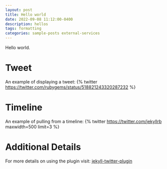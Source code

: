 ```yaml
---
layout: post
title: Hello world
date: 2022-09-08 11:12:00-0400
description: hellos
tags: formatting
categories: sample-posts external-services
---
```


Hello world.

# Tweet
An example of displaying a tweet:
{% twitter https://twitter.com/rubygems/status/518821243320287232 %}

# Timeline
An example of pulling from a timeline:
{% twitter https://twitter.com/jekyllrb maxwidth=500 limit=3 %}

# Additional Details
For more details on using the plugin visit: [jekyll-twitter-plugin](https://github.com/rob-murray/jekyll-twitter-plugin)
